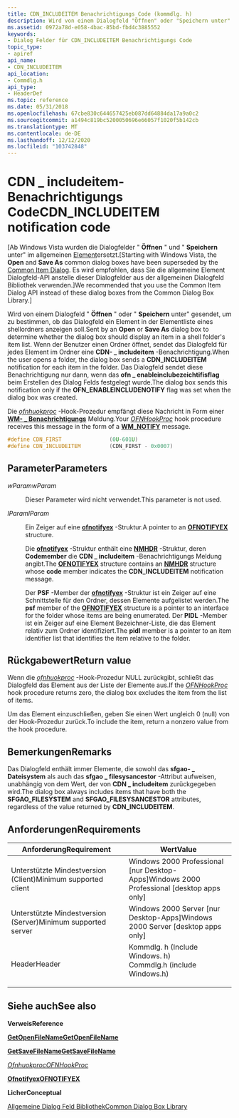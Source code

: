 ```yaml
---
title: CDN_INCLUDEITEM Benachrichtigungs Code (kommdlg. h)
description: Wird von einem Dialogfeld "Öffnen" oder "Speichern unter" gesendet, um zu bestimmen, ob das Dialogfeld ein Element in der Elementliste eines shellordners anzeigen soll.
ms.assetid: 0972a78d-e058-4bac-85bd-fbd4c3885552
keywords:
- Dialog Felder für CDN_INCLUDEITEM Benachrichtigungs Code
topic_type:
- apiref
api_name:
- CDN_INCLUDEITEM
api_location:
- Commdlg.h
api_type:
- HeaderDef
ms.topic: reference
ms.date: 05/31/2018
ms.openlocfilehash: 67cbe830c644657425eb087dd64884da17a9a0c2
ms.sourcegitcommit: a1494c819bc5200050696e66057f1020f5b142cb
ms.translationtype: MT
ms.contentlocale: de-DE
ms.lasthandoff: 12/12/2020
ms.locfileid: "103742848"
---
```

# <a name="cdn_includeitem-notification-code"></a><span data-ttu-id="8e684-104">CDN \_ includeitem-Benachrichtigungs Code</span><span class="sxs-lookup"><span data-stu-id="8e684-104">CDN\_INCLUDEITEM notification code</span></span>

<span data-ttu-id="8e684-105">\[Ab Windows Vista wurden die Dialogfelder " **Öffnen** " und " **Speichern** unter" im allgemeinen [Element](/previous-versions/windows/desktop/legacy/bb776913(v=vs.85))ersetzt.</span><span class="sxs-lookup"><span data-stu-id="8e684-105">\[Starting with Windows Vista, the **Open** and **Save As** common dialog boxes have been superseded by the [Common Item Dialog](/previous-versions/windows/desktop/legacy/bb776913(v=vs.85)).</span></span> <span data-ttu-id="8e684-106">Es wird empfohlen, dass Sie die allgemeine Element Dialogfeld-API anstelle dieser Dialogfelder aus der allgemeinen Dialogfeld Bibliothek verwenden.\]</span><span class="sxs-lookup"><span data-stu-id="8e684-106">We recommended that you use the Common Item Dialog API instead of these dialog boxes from the Common Dialog Box Library.\]</span></span>

<span data-ttu-id="8e684-107">Wird von einem Dialogfeld " **Öffnen** " oder " **Speichern** unter" gesendet, um zu bestimmen, ob das Dialogfeld ein Element in der Elementliste eines shellordners anzeigen soll.</span><span class="sxs-lookup"><span data-stu-id="8e684-107">Sent by an **Open** or **Save As** dialog box to determine whether the dialog box should display an item in a shell folder's item list.</span></span> <span data-ttu-id="8e684-108">Wenn der Benutzer einen Ordner öffnet, sendet das Dialogfeld für jedes Element im Ordner eine **CDN- \_ includeitem** -Benachrichtigung.</span><span class="sxs-lookup"><span data-stu-id="8e684-108">When the user opens a folder, the dialog box sends a **CDN\_INCLUDEITEM** notification for each item in the folder.</span></span> <span data-ttu-id="8e684-109">Das Dialogfeld sendet diese Benachrichtigung nur dann, wenn das **ofn \_ enableinclubezeichtifisflag** beim Erstellen des Dialog Felds festgelegt wurde.</span><span class="sxs-lookup"><span data-stu-id="8e684-109">The dialog box sends this notification only if the **OFN\_ENABLEINCLUDENOTIFY** flag was set when the dialog box was created.</span></span>

<span data-ttu-id="8e684-110">Die [*ofnhuokproc*](/windows/win32/api/commdlg/nc-commdlg-lpofnhookproc) -Hook-Prozedur empfängt diese Nachricht in Form einer [**WM- \_ Benachrichtigungs**](../controls/wm-notify.md) Meldung.</span><span class="sxs-lookup"><span data-stu-id="8e684-110">Your [*OFNHookProc*](/windows/win32/api/commdlg/nc-commdlg-lpofnhookproc) hook procedure receives this message in the form of a [**WM\_NOTIFY**](../controls/wm-notify.md) message.</span></span>


```C++
#define CDN_FIRST               (0U-601U)
#define CDN_INCLUDEITEM         (CDN_FIRST - 0x0007)
```



## <a name="parameters"></a><span data-ttu-id="8e684-111">Parameter</span><span class="sxs-lookup"><span data-stu-id="8e684-111">Parameters</span></span>

<dl> <dt>

<span data-ttu-id="8e684-112">*wParam*</span><span class="sxs-lookup"><span data-stu-id="8e684-112">*wParam*</span></span> 
</dt> <dd>

<span data-ttu-id="8e684-113">Dieser Parameter wird nicht verwendet.</span><span class="sxs-lookup"><span data-stu-id="8e684-113">This parameter is not used.</span></span>

</dd> <dt>

<span data-ttu-id="8e684-114">*lParam*</span><span class="sxs-lookup"><span data-stu-id="8e684-114">*lParam*</span></span> 
</dt> <dd>

<span data-ttu-id="8e684-115">Ein Zeiger auf eine [**ofnotifyex**](/windows/desktop/api/Commdlg/ns-commdlg-ofnotifyexa) -Struktur.</span><span class="sxs-lookup"><span data-stu-id="8e684-115">A pointer to an [**OFNOTIFYEX**](/windows/desktop/api/Commdlg/ns-commdlg-ofnotifyexa) structure.</span></span>

<span data-ttu-id="8e684-116">Die [**ofnotifyex**](/windows/desktop/api/Commdlg/ns-commdlg-ofnotifyexa) -Struktur enthält eine [**NMHDR**](/windows/desktop/api/richedit/ns-richedit-nmhdr) -Struktur, deren **Codemember** die **CDN \_ includeitem** -Benachrichtigungs Meldung angibt.</span><span class="sxs-lookup"><span data-stu-id="8e684-116">The [**OFNOTIFYEX**](/windows/desktop/api/Commdlg/ns-commdlg-ofnotifyexa) structure contains an [**NMHDR**](/windows/desktop/api/richedit/ns-richedit-nmhdr) structure whose **code** member indicates the **CDN\_INCLUDEITEM** notification message.</span></span>

<span data-ttu-id="8e684-117">Der **PSF** -Member der [**ofnotifyex**](/windows/desktop/api/Commdlg/ns-commdlg-ofnotifyexa) -Struktur ist ein Zeiger auf eine Schnittstelle für den Ordner, dessen Elemente aufgelistet werden.</span><span class="sxs-lookup"><span data-stu-id="8e684-117">The **psf** member of the [**OFNOTIFYEX**](/windows/desktop/api/Commdlg/ns-commdlg-ofnotifyexa) structure is a pointer to an interface for the folder whose items are being enumerated.</span></span> <span data-ttu-id="8e684-118">Der **PIDL** -Member ist ein Zeiger auf eine Element Bezeichner-Liste, die das Element relativ zum Ordner identifiziert.</span><span class="sxs-lookup"><span data-stu-id="8e684-118">The **pidl** member is a pointer to an item identifier list that identifies the item relative to the folder.</span></span>

</dd> </dl>

## <a name="return-value"></a><span data-ttu-id="8e684-119">Rückgabewert</span><span class="sxs-lookup"><span data-stu-id="8e684-119">Return value</span></span>

<span data-ttu-id="8e684-120">Wenn die [*ofnhuokproc*](/windows/win32/api/commdlg/nc-commdlg-lpofnhookproc) -Hook-Prozedur NULL zurückgibt, schließt das Dialogfeld das Element aus der Liste der Elemente aus.</span><span class="sxs-lookup"><span data-stu-id="8e684-120">If the [*OFNHookProc*](/windows/win32/api/commdlg/nc-commdlg-lpofnhookproc) hook procedure returns zero, the dialog box excludes the item from the list of items.</span></span>

<span data-ttu-id="8e684-121">Um das Element einzuschließen, geben Sie einen Wert ungleich 0 (null) von der Hook-Prozedur zurück.</span><span class="sxs-lookup"><span data-stu-id="8e684-121">To include the item, return a nonzero value from the hook procedure.</span></span>

## <a name="remarks"></a><span data-ttu-id="8e684-122">Bemerkungen</span><span class="sxs-lookup"><span data-stu-id="8e684-122">Remarks</span></span>

<span data-ttu-id="8e684-123">Das Dialogfeld enthält immer Elemente, die sowohl das **sfgao- \_ Dateisystem** als auch das **sfgao \_ filesysancestor** -Attribut aufweisen, unabhängig von dem Wert, der von **CDN \_ includeitem** zurückgegeben wird.</span><span class="sxs-lookup"><span data-stu-id="8e684-123">The dialog box always includes items that have both the **SFGAO\_FILESYSTEM** and **SFGAO\_FILESYSANCESTOR** attributes, regardless of the value returned by **CDN\_INCLUDEITEM**.</span></span>

## <a name="requirements"></a><span data-ttu-id="8e684-124">Anforderungen</span><span class="sxs-lookup"><span data-stu-id="8e684-124">Requirements</span></span>



| <span data-ttu-id="8e684-125">Anforderung</span><span class="sxs-lookup"><span data-stu-id="8e684-125">Requirement</span></span> | <span data-ttu-id="8e684-126">Wert</span><span class="sxs-lookup"><span data-stu-id="8e684-126">Value</span></span> |
|-------------------------------------|----------------------------------------------------------------------------------------------------------|
| <span data-ttu-id="8e684-127">Unterstützte Mindestversion (Client)</span><span class="sxs-lookup"><span data-stu-id="8e684-127">Minimum supported client</span></span><br/> | <span data-ttu-id="8e684-128">Windows 2000 Professional \[nur Desktop-Apps\]</span><span class="sxs-lookup"><span data-stu-id="8e684-128">Windows 2000 Professional \[desktop apps only\]</span></span><br/>                                               |
| <span data-ttu-id="8e684-129">Unterstützte Mindestversion (Server)</span><span class="sxs-lookup"><span data-stu-id="8e684-129">Minimum supported server</span></span><br/> | <span data-ttu-id="8e684-130">Windows 2000 Server \[nur Desktop-Apps\]</span><span class="sxs-lookup"><span data-stu-id="8e684-130">Windows 2000 Server \[desktop apps only\]</span></span><br/>                                                     |
| <span data-ttu-id="8e684-131">Header</span><span class="sxs-lookup"><span data-stu-id="8e684-131">Header</span></span><br/>                   | <dl> <span data-ttu-id="8e684-132"><dt>Kommdlg. h (Include Windows. h)</dt></span><span class="sxs-lookup"><span data-stu-id="8e684-132"><dt>Commdlg.h (include Windows.h)</dt></span></span> </dl> |



## <a name="see-also"></a><span data-ttu-id="8e684-133">Siehe auch</span><span class="sxs-lookup"><span data-stu-id="8e684-133">See also</span></span>

<dl> <dt>

<span data-ttu-id="8e684-134">**Verweis**</span><span class="sxs-lookup"><span data-stu-id="8e684-134">**Reference**</span></span>
</dt> <dt>

[<span data-ttu-id="8e684-135">**GetOpenFileName**</span><span class="sxs-lookup"><span data-stu-id="8e684-135">**GetOpenFileName**</span></span>](/windows/desktop/api/Commdlg/nf-commdlg-getopenfilenamea)
</dt> <dt>

[<span data-ttu-id="8e684-136">**GetSaveFileName**</span><span class="sxs-lookup"><span data-stu-id="8e684-136">**GetSaveFileName**</span></span>](/windows/desktop/api/Commdlg/nf-commdlg-getsavefilenamea)
</dt> <dt>

[<span data-ttu-id="8e684-137">*Ofnhuokproc*</span><span class="sxs-lookup"><span data-stu-id="8e684-137">*OFNHookProc*</span></span>](/windows/win32/api/commdlg/nc-commdlg-lpofnhookproc)
</dt> <dt>

[<span data-ttu-id="8e684-138">**Ofnotifyex**</span><span class="sxs-lookup"><span data-stu-id="8e684-138">**OFNOTIFYEX**</span></span>](/windows/desktop/api/Commdlg/ns-commdlg-ofnotifyexa)
</dt> <dt>

<span data-ttu-id="8e684-139">**Licher**</span><span class="sxs-lookup"><span data-stu-id="8e684-139">**Conceptual**</span></span>
</dt> <dt>

[<span data-ttu-id="8e684-140">Allgemeine Dialog Feld Bibliothek</span><span class="sxs-lookup"><span data-stu-id="8e684-140">Common Dialog Box Library</span></span>](common-dialog-box-library.md)
</dt> </dl>

 


